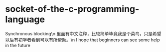 # socket-of-the-c-programming-language
Synchronous blocking\n
里面有中文注释，比较简单毕竟我是个菜鸟，只是希望以后有初学者看到可以有所帮助。\n
I hope that beginners can see some help in the future
